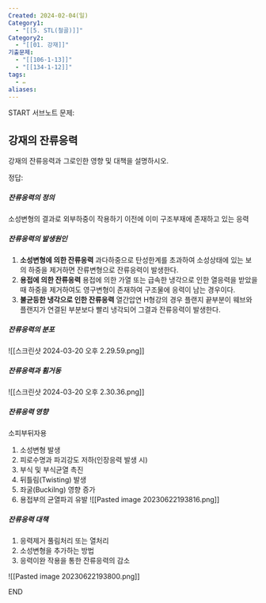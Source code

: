 ```yaml
---
Created: 2024-02-04(일)
Category1:
  - "[[5. STL(철골)]]"
Category2:
  - "[[01. 강재]]"
기출문제:
  - "[[106-1-13]]"
  - "[[134-1-12]]"
tags:
  - ✏️
aliases:
---
```

START
서브노트
문제:  
## 강재의 잔류응력


강재의 잔류응력과 그로인한 영향 및 대책을 설명하시오.

정답: 
##### 잔류응력의 정의
소성변형의 결과로 외부하중이 작용하기 이전에 이미 구조부재에 존재하고 있는 응력
##### 잔류응력의 발생원인
1. **소성변형에 의한 잔류응력**
   과다하중으로 탄성한계를 초과하여 소성상태에 있는 보의 하중을 제거하면 잔류변형으로 잔류응력이 발생한다.
2. **용접에 의한 잔류응력**
   용접에 의한 가열 또는 급속한 냉각으로 인한 열응력을 받았을 때 하중을 제거하여도 영구변형이 존재하여 구조물에 응력이 남는 경우이다.
3. **불균등한 냉각으로 인한 잔류응력**
   열간압연 H형강의 경우 플랜지 끝부분이 웨브와 플랜지가 연결된 부분보다 빨리 냉각되어 그결과 잔류응력이 발생한다.
##### 잔류응력의 분포
![[스크린샷 2024-03-20 오후 2.29.59.png]]
##### 잔류응력과 휨거동
![[스크린샷 2024-03-20 오후 2.30.36.png]]
##### 잔류응력 영향
소피부뒤자용
1. 소성변형 발생
2. 피로수명과 파괴강도 저하(인장응력 발생 시)
3. 부식 및 부식균열 촉진
5. 뒤틀림(Twisting) 발생
4. 좌굴(Buckilng) 영향 증가
6. 용접부의 균열파괴 유발
![[Pasted image 20230622193816.png]]
##### 잔류응력 대책
1. 응력제거 풀림처리 또는 열처리
2. 소성변형을 추가하는 방법
3. 응력이완 작용을 통한 잔류응력의 감소

![[Pasted image 20230622193800.png]]
<!--ID: 1687436091598-->
END